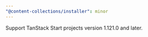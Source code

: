 ```yaml
---
"@content-collections/installer": minor
---
```


Support TanStack Start projects version 1.121.0 and later.
